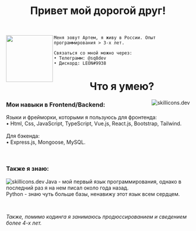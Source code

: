 <h1 align="center">Привет мой дорогой друг!</h1>
<br>

<div>
    <img align="left" src="https://cdn.discordapp.com/avatars/633223783204782090/3e35867c3255223ae1db50cd28bc27c4.webp?size=1024" width="128" />

    Меня зовут Артем, я живу в России. Опыт программирования > 3-х лет.

    Связаться со мной можно через:
    • Телеграмм: @sq8dev
    • Дискорд: LEON#9938
</div>

<h1 align="center">Что я умею?</h1>

<img src="https://skillicons.dev/icons?i=html,css,js,ts,vue,react,bootstrap,tailwind,express,mongodb,mysql&perline=4" alt="skillicons.dev" align="right">
<h3>Мои навыки в Frontend/Backend:</h3>
<p>
    Языки и фрейморки, которыми я пользуюсь для фронтенда:<br>
    • Html, Css, JavaScript, TypeScript, Vue.js, React.js, Bootstrap, Tailwind.<br><br>
    Для бэкенда:<br>
    • Express.js, Mongoose, MySQL.
</p>
<br>

<h3>Также я знаю:</h3>
<img src="https://skillicons.dev/icons?i=java,python&perline=2" alt="skillicons.dev" align="left">
<p>
    Java - мой первый язык программирования, однако в последний раз я на нем писал около года назад.<br>
    Python - знаю чуть больше базы, ненавижу этот язык всем сердцем.
</p>
<br>

<i>Также, помимо кодинга я занимаюсь продюссированием и сведением более 4-х лет.</i>
